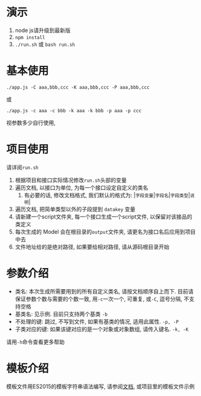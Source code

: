 # 演示

1. node js请升级到最新版
2. `npm install`
3. `./run.sh` 或 `bash run.sh`

# 基本使用

```
./app.js -C aaa,bbb,ccc -K aaa,bbb,ccc -P aaa,bbb,ccc
```

或

```
./app.js -c aaa -c bbb -k aaa -k bbb -p aaa -p ccc
```

视参数多少自行使用, 

# 项目使用

请详阅`run.sh`
1. 根据项目和接口实际情况修改`run.sh`头部的变量
2. 遍历文档, 以接口为单位, 为每一个接口设定自定义的类名
    1. 有必要的话, 修改文档格式, 我们默认的格式为: |`字段变量`|`字段名`|`字段类型`|`说明`|
3. 遍历文档, 把简单类型以外的子段提到 `datakey` 变量
4. 请新建一个script文件夹, 每一个接口生成一个script文件, 以保留对该接品的类定义
5. 每次生成的 Model 会在根目录的`output`文件夹, 请更名为接口名后应用到项目中去
6. 文件地址给的是绝对路径, 如果要给相对路径, 请从源码根目录开始

# 参数介绍

+ 类名: 本次生成所需要用到的所有自定义类名, 请按文档顺序自上而下. 目前请保证参数个数与需要的个数一致, 用`-c`一次一个, 可重复, 或`-C`, 逗号分隔, 不支持空格
+ 基类名: 见示例. 目前只支持两个基类 `-b`
+ 不处理的键: 跳过, 不写到文件, 如果有基类的情况, 适用此属性. `-p, -P`
+ 子类对应的键: 如果该键对应的是一个对象或对象数组, 请传入键名. `-k, -K`

请用`-h`命令查看更多帮助

# 模板介绍

模板文件用ES2015的模板字符串语法编写, 请参阅[文档](https://developer.mozilla.org/en-US/docs/Web/JavaScript/Reference/Template_literals), 或项目里的模板文件示例 
